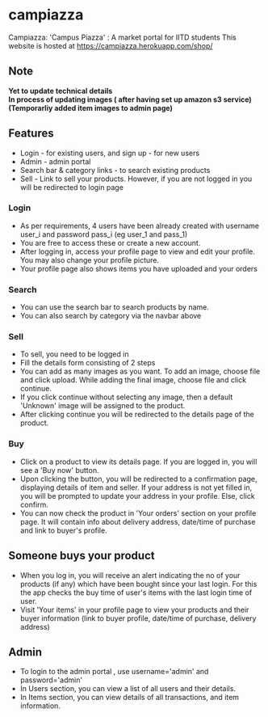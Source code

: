 # campiazza
Campiazza: 'Campus Piazza' : A market portal for IITD students
This website is hosted at https://campiazza.herokuapp.com/shop/

## Note
__Yet to update technical details__<br>
__In process of updating images ( after having set up amazon s3 service) (Temporarliy added item images to admin page)__

## Features
* Login - for existing users, and sign up - for new users 
* Admin - admin portal
* Search bar & category links - to search existing products
* Sell - Link to sell your products. However, if you are not logged in you will be redirected to login page


### Login
* As per requirements, 4 users have been already created with username user_i and password pass_i (eg user_1 and pass_1)
* You are free to access these or create a new account.
* After logging in, access your profile page to view and edit your profile. You may also change your profile picture.
* Your profile page also shows items you have uploaded and your orders

### Search
* You can use the search bar to search products by name.
* You can also search by category via the navbar above

### Sell
* To sell, you need to be logged in
* Fill the details form consisting of 2 steps
* You can add as many images as you want. To add an image, choose file and click upload. While adding the final image, choose file and click continue.
* If you click continue without selecting any image, then a default 'Unknown' image will be assigned to the product.
* After clicking continue you will be redirected to the details page of the product.

### Buy
* Click on a product to view its details page. If you are logged in, you will see a 'Buy now' button.
* Upon clicking the button, you will be redirected to a confirmation page, displaying details of item and seller. If your address is not yet filled in, you will be prompted to update your address in your profile. Else, click confirm.
* You can now check the product in 'Your orders' section on your profile page. It will contain info about delivery address, date/time of purchase and link to buyer's profile.

## Someone buys your product
* When you log in, you will receive an alert indicating the no of your products (if any) which have been bought since your last login. For this the app checks the buy time of user's items with the last login time of user.
* Visit 'Your items' in your profile page to view your products and their buyer information (link to buyer profile, date/time of purchase, delivery address)

## Admin
* To login to the admin portal , use username='admin' and password='admin'
* In Users section, you can view a list of all users and their details. 
* In Items section, you can view details of all transactions, and item information.

